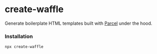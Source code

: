 # create-waffle

Generate boilerplate HTML templates built with [Parcel](https://parceljs.org/) under the hood.

### Installation

```bash
npx create-waffle
```
